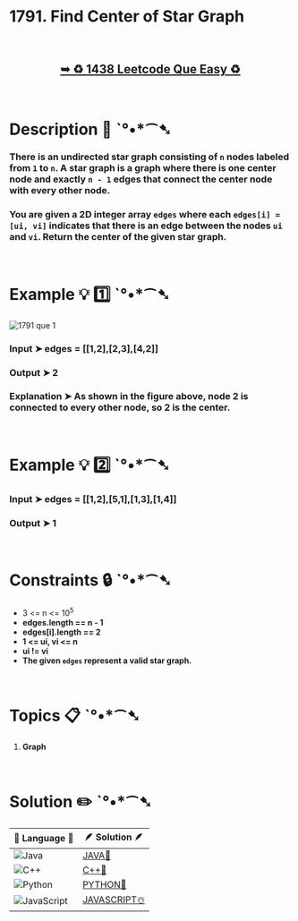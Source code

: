 # 1791. Find Center of Star Graph

</br>

<h2 align="center"> 

<a href="https://leetcode.com/problems/find-center-of-star-graph/description/?envType=daily-question&envId=2024-06-27"><strong>➥ ♻️ 1438 Leetcode Que  Easy ♻️ </strong></a>
</h2>

</br>

# Description 📜 ˋ°•*⁀➷

### There is an undirected star graph consisting of `n` nodes labeled from `1` to `n`. A star graph is a graph where there is one center node and exactly `n - 1` edges that connect the center node with every other node.

### You are given a 2D integer array `edges` where each `edges[i] = [ui, vi]` indicates that there is an edge between the nodes `ui` and `vi`. Return the center of the given star graph.



</br>

# Example 💡 1️⃣ ˋ°•*⁀➷

![1791 que 1](https://github.com/Prakhar-002/Prakhar-002/assets/136890202/41c64fd7-a749-4ede-b0fd-c27498f2a05a)

  ### Input  ➤ edges = [[1,2],[2,3],[4,2]]

  ### Output  ➤ 2

  ### Explanation  ➤  As shown in the figure above, node 2 is connected to every other node, so 2 is the center.

</br>

# Example 💡 2️⃣ ˋ°•*⁀➷

  ### Input ➤ edges = [[1,2],[5,1],[1,3],[1,4]]

  ### Output  ➤ 1

</br>

# Constraints 🔒 ˋ°•*⁀➷

- 3 <= n <= 10<sup>5</sup>
- **edges.length == n - 1**
- **edges[i].length == 2**
- **1 <= ui, vi <= n**
- **ui != vi**
- **The given `edges` represent a valid star graph.**

</br>

# Topics 📋 ˋ°•*⁀➷

1. **Graph**


</br>

# Solution ✏️ ˋ°•*⁀➷

| 📒 Language 📒  | 🪶 Solution 🪶 |
| ------------- | ------------- |
|  ![Java](https://img.shields.io/badge/java-%23ED8B00.svg?style=for-the-badge&logo=openjdk&logoColor=white)  | [JAVA🍁]() |
|  ![C++](https://img.shields.io/badge/c++-%2300599C.svg?style=for-the-badge&logo=c%2B%2B&logoColor=white)  | [C++🎲]()  |
|  ![Python](https://img.shields.io/badge/python-3670A0?style=for-the-badge&logo=python&logoColor=ffdd54)    | [PYTHON🍰]() |
| ![JavaScript](https://img.shields.io/badge/javascript-%23323330.svg?style=for-the-badge&logo=javascript&logoColor=%23F7DF1E)   | [JAVASCRIPT☃️]() |

